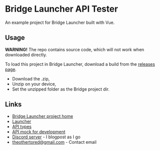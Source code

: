 # Bridge Launcher API Tester

An example project for Bridge Launcher built with Vue.

## Usage

**WARNING!** The repo contains source code, which will not work when downloaded directly.

To load this project in Bridge Launcher, download a build from the [releases page](https://github.com/bridgelauncher/api-tester/releases).

- Download the .zip,
- Unzip on your device,
- Set the unzipped folder as the Bridge project dir.

## Links

- [Bridge Launcher project home](https://github.com/bridgelauncher)
- [Launcher](https://github.com/bridgelauncher/launcher)
- [API types](https://github.com/bridgelauncher/api)
- [API mock for development](https://github.com/bridgelauncher/api)
- [Discord server](https://discord.gg/Tv23aZrVb8) - I blogpost as I go
- [theothertored@gmail.com](mailto:theothertored@gmail.com) - Contact email
